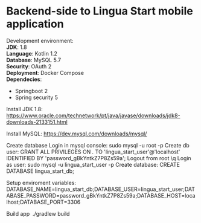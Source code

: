 # Backend-side to Lingua Start mobile application

Development environment:  
**JDK**: 1.8  
**Language**: Kotlin 1.2  
**Database**: MySQL 5.7  
**Security**: OAuth 2  
**Deployment**: Docker Compose  
**Dependecies**:  
 - Springboot 2
 - Spring security 5 

Install JDK 1.8:
https://www.oracle.com/technetwork/pt/java/javase/downloads/jdk8-downloads-2133151.html

Install MySQL:
https://dev.mysql.com/downloads/mysql/

Create database 
Login in mysql console:
	sudo mysql -u root -p
Create db user:
	GRANT ALL PRIVILEGES ON *.* TO 'lingua_start_user'@'localhost' IDENTIFIED BY 'password_gBkYntkZ7P8Zs59a';
Logout from root
	\q
Login as user:
	sudo mysql -u lingua_start_user -p
Create database:
	CREATE DATABASE lingua_start_db;

Setup enviroment variables:
	DATABASE_NAME=lingua_start_db;DATABASE_USER=lingua_start_user;DATABASE_PASSWORD=password_gBkYntkZ7P8Zs59a;DATABASE_HOST=localhost;DATABASE_PORT=3306

Build app
	 ./gradlew build 
